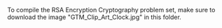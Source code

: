 To compile the RSA Encryption Cryptography problem set, make sure to download the image "GTM_Clip_Art_Clock.jpg" in this folder.
